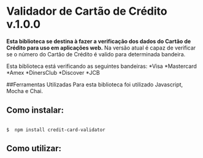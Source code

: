 # Validador de Cartão de Crédito v.1.0.0

**Esta biblioteca se destina à fazer a verificação dos dados do Cartão de Crédito para uso em aplicações web.**
Na versão atual é capaz de verificar se o número do Cartão de Crédito é valido para determinada bandeira.

Esta biblioteca está verificando as seguintes bandeiras:
*Visa
*Mastercard
*Amex
*DinersClub
*Discover
*JCB

##Ferramentas Utilizadas
Para esta biblioteca foi utilizado Javascript, Mocha e Chai.


## Como instalar:

```shell

$  npm install credit-card-validator

```

## Como utilizar:

```node


```